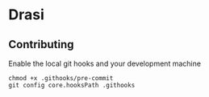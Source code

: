 # Drasi



## Contributing

Enable the local git hooks and your development machine

```
chmod +x .githooks/pre-commit
git config core.hooksPath .githooks
```